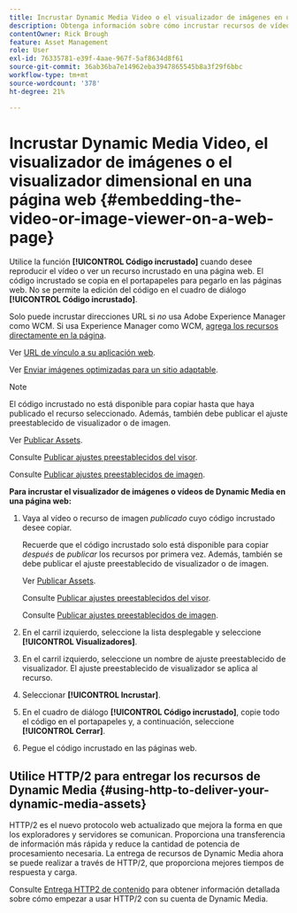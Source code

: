 ```yaml
---
title: Incrustar Dynamic Media Video o el visualizador de imágenes en una página web
description: Obtenga información sobre cómo incrustar recursos de vídeo o imagen de Dynamic Media en una página web.
contentOwner: Rick Brough
feature: Asset Management
role: User
exl-id: 76335781-e39f-4aae-967f-5af8634d8f61
source-git-commit: 36ab36ba7e14962eba3947865545b8a3f29f6bbc
workflow-type: tm+mt
source-wordcount: '378'
ht-degree: 21%

---
```


# Incrustar Dynamic Media Video, el visualizador de imágenes o el visualizador dimensional en una página web {#embedding-the-video-or-image-viewer-on-a-web-page}

Utilice la función **[!UICONTROL Código incrustado]** cuando desee reproducir el vídeo o ver un recurso incrustado en una página web. El código incrustado se copia en el portapapeles para pegarlo en las páginas web. No se permite la edición del código en el cuadro de diálogo **[!UICONTROL Código incrustado]**.

Solo puede incrustar direcciones URL si _no_ usa Adobe Experience Manager como WCM. Si usa Experience Manager como WCM, [agrega los recursos directamente en la página](adding-dynamic-media-assets-to-pages.md).

Ver [URL de vínculo a su aplicación web](linking-urls-to-yourwebapplication.md).

Ver [Enviar imágenes optimizadas para un sitio adaptable](responsive-site.md).

>[!NOTE]
>
>El código incrustado no está disponible para copiar hasta que haya publicado el recurso seleccionado. Además, también debe publicar el ajuste preestablecido de visualizador o de imagen.
>
>Ver [Publicar Assets](publishing-dynamicmedia-assets.md).
>
>Consulte [Publicar ajustes preestablecidos del visor](managing-viewer-presets.md#publishing-viewer-presets).
>
>Consulte [Publicar ajustes preestablecidos de imagen](managing-image-presets.md#publishing-image-presets).

**Para incrustar el visualizador de imágenes o vídeos de Dynamic Media en una página web:**

1. Vaya al vídeo o recurso de imagen *publicado* cuyo código incrustado desee copiar.

   Recuerde que el código incrustado solo está disponible para copiar *después* de *publicar* los recursos por primera vez. Además, también se debe publicar el ajuste preestablecido de visualizador o de imagen.

   Ver [Publicar Assets](publishing-dynamicmedia-assets.md).

   Consulte [Publicar ajustes preestablecidos del visor](managing-viewer-presets.md#publishing-viewer-presets).

   Consulte [Publicar ajustes preestablecidos de imagen](managing-image-presets.md#publishing-image-presets).

1. En el carril izquierdo, seleccione la lista desplegable y seleccione **[!UICONTROL Visualizadores]**.
1. En el carril izquierdo, seleccione un nombre de ajuste preestablecido de visualizador. El ajuste preestablecido de visualizador se aplica al recurso.
1. Seleccionar **[!UICONTROL Incrustar]**.
1. En el cuadro de diálogo **[!UICONTROL Código incrustado]**, copie todo el código en el portapapeles y, a continuación, seleccione **[!UICONTROL Cerrar]**.
1. Pegue el código incrustado en las páginas web.

## Utilice HTTP/2 para entregar los recursos de Dynamic Media {#using-http-to-deliver-your-dynamic-media-assets}

HTTP/2 es el nuevo protocolo web actualizado que mejora la forma en que los exploradores y servidores se comunican. Proporciona una transferencia de información más rápida y reduce la cantidad de potencia de procesamiento necesaria. La entrega de recursos de Dynamic Media ahora se puede realizar a través de HTTP/2, que proporciona mejores tiempos de respuesta y carga.

Consulte [Entrega HTTP2 de contenido](http2faq.md) para obtener información detallada sobre cómo empezar a usar HTTP/2 con su cuenta de Dynamic Media.
